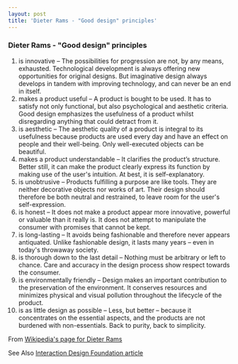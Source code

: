 ```yaml
---
layout: post
title: 'Dieter Rams - "Good design" principles'
---
```


### Dieter Rams - "Good design" principles

1. is innovative – The possibilities for progression are not, by any means, exhausted. Technological development is always offering new opportunities for original designs. But imaginative design always develops in tandem with improving technology, and can never be an end in itself.
1. makes a product useful – A product is bought to be used. It has to satisfy not only functional, but also psychological and aesthetic criteria. Good design emphasizes the usefulness of a product whilst disregarding anything that could detract from it.
1. is aesthetic – The aesthetic quality of a product is integral to its usefulness because products are used every day and have an effect on people and their well-being. Only well-executed objects can be beautiful.
1. makes a product understandable – It clarifies the product’s structure. Better still, it can make the product clearly express its function by making use of the user's intuition. At best, it is self-explanatory.
1. is unobtrusive – Products fulfilling a purpose are like tools. They are neither decorative objects nor works of art. Their design should therefore be both neutral and restrained, to leave room for the user's self-expression.
1. is honest – It does not make a product appear more innovative, powerful or valuable than it really is. It does not attempt to manipulate the consumer with promises that cannot be kept.
1. is long-lasting – It avoids being fashionable and therefore never appears antiquated. Unlike fashionable design, it lasts many years – even in today's throwaway society.
1. is thorough down to the last detail – Nothing must be arbitrary or left to chance. Care and accuracy in the design process show respect towards the consumer.
1. is environmentally friendly – Design makes an important contribution to the preservation of the environment. It conserves resources and minimizes physical and visual pollution throughout the lifecycle of the product.
1. is as little design as possible – Less, but better – because it concentrates on the essential aspects, and the products are not burdened with non-essentials. Back to purity, back to simplicity.

From [Wikipedia's page for Dieter Rams](https://en.wikipedia.org/wiki/Dieter_Rams)

See Also [Interaction Design Foundation article](https://www.interaction-design.org/literature/article/dieter-rams-10-timeless-commandments-for-good-design)